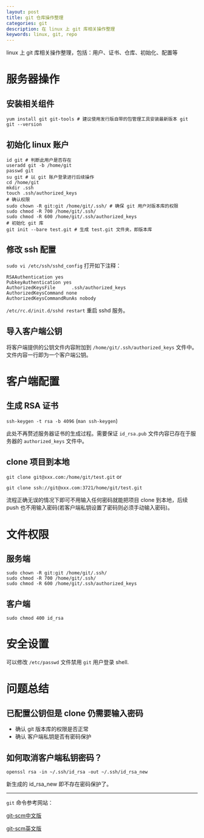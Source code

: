 ```yaml
---
layout: post
title: git 仓库操作整理
categories: git
description: 在 linux 上 git 库相关操作整理
keywords: linux, git, repo
---
```


linux 上 git 库相关操作整理，包括：用户、证书、仓库、初始化、配置等

# 服务器操作

## 安装相关组件

```shell
yum install git git-tools # 建议使用发行版自带的包管理工具安装最新版本 git
git --version
```

## 初始化 linux 账户

```shell
id git # 判断此用户是否存在
useradd git -b /home/git
passwd git
su git # 以 git 账户登录进行后续操作
cd /home/git
mkdir .ssh
touch .ssh/authorized_keys
# 确认权限
sudo chown -R git:git /home/git/.ssh/ # 确保 git 用户对版本库的权限
sudo chmod -R 700 /home/git/.ssh/
sudo chmod -R 600 /home/git/.ssh/authorized_keys
# 初始化 git 库
git init --bare test.git # 生成 test.git 文件夹，即版本库
```

## 修改 ssh 配置

`sudo vi /etc/ssh/sshd_config` 打开如下注释：

```shell
RSAAuthentication yes
PubkeyAuthentication yes
AuthorizedKeysFile      .ssh/authorized_keys
AuthorizedKeysCommand none
AuthorizedKeysCommandRunAs nobody
```

`/etc/rc.d/init.d/sshd restart` 重启 sshd 服务。

## 导入客户端公钥

将客户端提供的公钥文件内容附加到 `/home/git/.ssh/authorized_keys` 文件中。文件内容一行即为一个客户端公钥。

# 客户端配置

## 生成 RSA 证书

`ssh-keygen -t rsa -b 4096` (`man ssh-keygen`)

此处不再赘述服务器证书的生成过程。需要保证 `id_rsa.pub` 文件内容已存在于服务器的 `authorized_keys` 文件中。

## clone 项目到本地

`git clone git@xxx.com:/home/git/test.git` or

`git clone ssh://git@xxx.com:3721/home/git/test.git`

流程正确无误的情况下即可不用输入任何密码就能把项目 clone 到本地，后续 push 也不用输入密码(若客户端私钥设置了密码则必须手动输入密码)。

# 文件权限

## 服务端

```shell
sudo chown -R git:git /home/git/.ssh/
sudo chmod -R 700 /home/git/.ssh/
sudo chmod -R 600 /home/git/.ssh/authorized_keys
```

## 客户端

```shell
sudo chmod 400 id_rsa
```

# 安全设置

可以修改 `/etc/passwd` 文件禁用 `git` 用户登录 shell.

# 问题总结

## 已配置公钥但是 clone 仍需要输入密码

- 确认 git 版本库的权限是否正常
- 确认 客户端私钥是否有密码保护

## 如何取消客户端私钥密码？

`openssl rsa -in ~/.ssh/id_rsa -out ~/.ssh/id_rsa_new`

新生成的 id_rsa_new 即不存在密码保护了。

---
`git` 命令参考网站：

[git-scm中文版](https://git-scm.com/book/zh/v2 "https://git-scm.com/book/zh/v2")

[git-scm英文版](https://git-scm.com/book/en/v2 "https://git-scm.com/book/en/v2")
